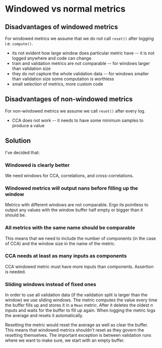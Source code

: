 # Windowed vs normal metrics

## Disadvantages of windowed metrics

For windowed metrics we assume that we do not call `reset()` after logging i.e.
`compute()`.

- its not evident how large window does particular metric have -- it is not
  logged anywhere and code can change
- train and validation metrics are not comparable -- for windows larger than
  validation size
- they do not capture the whole validation data -- for windows smaller than
  validation size some computation is worthless
- small selection of metrics, more custom code

## Disadvantages of non-windowed metrics

For non-windowed metrics we assume we call `reset()` after every log.

- CCA does not work -- it needs to have some minimum samples to produce a value


## Solution

I've decided that:

### Windowed is clearly better

We need windows for CCA, correlations, and cross-correlations.

### Windowed metrics will output nans before filling up the window

Metrics with different windows are not comparable. Ergo its pointless to output
any values with the window buffer half empty or bigger than it should be.

### All metrics with the same name should be comparable

This means that we need to include the number of components (in the case of CCA)
and the window size in the name of the metric.

### CCA needs at least as many inputs as components

CCA windowed metric must have more inputs than components. Assertion is needed.


### Sliding windows instead of fixed ones

In order to use all validation data (if the validation split is larger than the
window) we use sliding windows. The metric computes the value every time the
buffer fills up and stores it in a `Mean` metric. After it deletes the oldest
$n$ inputs and waits for the buffer to fill up again. When logging the metric
logs the average and resets it automatically.

Resetting the metric would reset the average as well as clear the buffer. This
means that windowed metrics shouldn't reset as they govern the resetting
themselves. The important exception is between validation runs where we want to
make sure, we start with an empty buffer.
